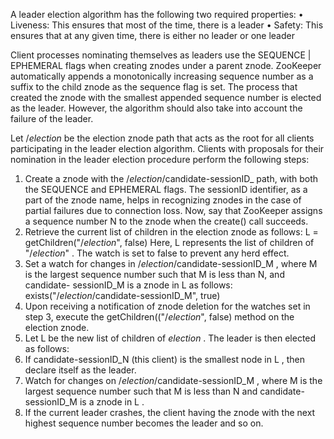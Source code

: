 A leader election algorithm has the following two required properties:
•	 Liveness: This ensures that most of the time, there is a leader
•	 Safety: This ensures that at any given time, there is either no leader
or one leader

Client processes nominating themselves as leaders use the SEQUENCE | EPHEMERAL
flags when creating znodes under a parent znode. ZooKeeper automatically appends
a monotonically increasing sequence number as a suffix to the child znode as the
sequence flag is set. The process that created the znode with the smallest appended
sequence number is elected as the leader. However, the algorithm should also take
into account the failure of the leader.

Let /_election_ be the election znode path that acts as the root for all clients
participating in the leader election algorithm.
Clients with proposals for their nomination in the leader election procedure perform
the following steps:

1.	 Create a znode with the /_election_/candidate-sessionID_ path, with
both the SEQUENCE and EPHEMERAL flags. The sessionID identifier, as a part
of the znode name, helps in recognizing znodes in the case of partial failures
due to connection loss. Now, say that ZooKeeper assigns a sequence number
N to the znode when the create() call succeeds.
2.	 Retrieve the current list of children in the election znode as follows:
L = getChildren("/_election_", false)
Here, L represents the list of children of "/_election_" .
The watch is set to false to prevent any herd effect.
3.	 Set a watch for changes in /_election_/candidate-sessionID_M , where M
is the largest sequence number such that M is less than N, and candidate-
sessionID_M is a znode in L as follows:
exists("/_election_/candidate-sessionID_M", true)
4.	 Upon receiving a notification of znode deletion for the watches set in
step 3, execute the getChildren(("/_election_", false) method
on the election znode.
5.	 Let L be the new list of children of _election_ . The leader is then elected
as follows:
1.	 If candidate-sessionID_N (this client) is the smallest node in L , then
declare itself as the leader.
2.	 Watch for changes on /_election_/candidate-sessionID_M ,
where M is the largest sequence number such that M is less than N
and candidate-sessionID_M is a znode in L .
6.	 If the current leader crashes, the client having the znode with the next
highest sequence number becomes the leader and so on.